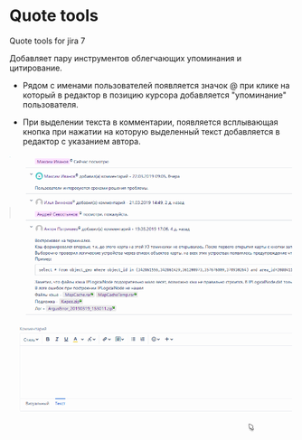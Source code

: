 # Quote tools
Quote tools for jira 7

Добавляет пару инструментов облегчающих упоминания и цитирование.

* Рядом с именами пользователей появляется значок @ при клике на который в редактор в позицию курсора добавляется "упоминание" пользователя.

* При выделении текста в комментарии, появляется всплывающая кнопка при нажатии на которую выделенный текст добавляется в редактор с указанием автора.

<img src="img\readme.gif" width="500">
